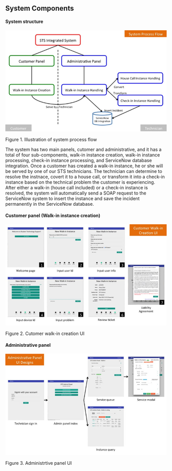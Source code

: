 ## System Components

#### System structure

![Process Flow](../figures/process_flow.jpg)

Figure 1. Illustration of system process flow

The system has two main panels, cutomer and administrative, and it has a total of four sub-components, walk-in instance creation, walk-in instance processing, check-in instance processing, and ServiceNow database integration. Once a customer has created a walk-in instance, he or she will be served by one of our STS technicians. The technician can determine to resolve the instnace, covert it to a house call, or transform it into a check-in instance based on the technical problem the customer is experiencing. After either a walk-in (house call included) or a check-in instance is resolved, the system will automatically send a SOAP request to the ServiceNow system to insert the instance and save the incident permanently in the ServiceNow database.

#### Customer panel (Walk-in instance creation)

![Walk-in instance creation UI](../figures/customerUI.jpg)

Figure 2. Cutomer walk-in creation UI

#### Administrative panel

![Admin panel UI](../figures/adminUI.jpg)

Figure 3. Administrtive panel UI